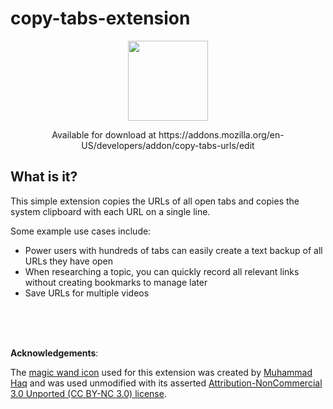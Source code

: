 # copy-tabs-extension 

<p align="center">
<img src="https://github.com/kevintully/copy-tabs-extension/assets/43598739/fa7af01a-ab06-4c74-8691-a3077c35bf27.png" width="128" height="128">
</p>
<p align="center">
Available for download at https://addons.mozilla.org/en-US/developers/addon/copy-tabs-urls/edit
</p>



## What is it?

This simple extension copies the URLs of all open tabs and copies the system clipboard with each URL on a single line. 

Some example use cases include:

- Power users with hundreds of tabs can easily create a text backup of all URLs they have open
- When researching a topic, you can quickly record all relevant links without creating bookmarks to manage later
- Save URLs for multiple videos

<br>
<br>
<br>

**Acknowledgements**:

The [magic wand icon](https://freeicons.io/interface/magic-wand-icon-23156#) used for this extension was created by [Muhammad Haq](https://freeicons.io/profile/823) and was used unmodified with its asserted [Attribution-NonCommercial 3.0 Unported (CC BY-NC 3.0) license](https://creativecommons.org/licenses/by-nc/3.0/). 

